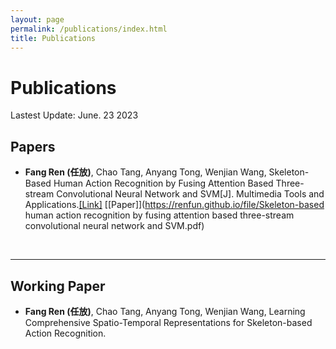 ```yaml
---
layout: page
permalink: /publications/index.html
title: Publications
---
```


# Publications

Lastest Update: June. 23 2023&nbsp; 


## Papers

- **Fang Ren (任放)**, Chao Tang, Anyang Tong, Wenjian Wang, Skeleton-Based Human Action Recognition by Fusing Attention Based Three-stream Convolutional Neural Network and SVM[J]. Multimedia Tools and Applications.[[Link]](https://link.springer.com/article/10.1007/s11042-023-15334-9) [[Paper]](https://renfun.github.io/file/Skeleton-based human action recognition by fusing attention based three-stream convolutional neural network and SVM.pdf)

<br>

---

## Working Paper

- **Fang Ren (任放)**, Chao Tang, Anyang Tong, Wenjian Wang, Learning Comprehensive Spatio-Temporal Representations for Skeleton-based Action Recognition.

<br>

